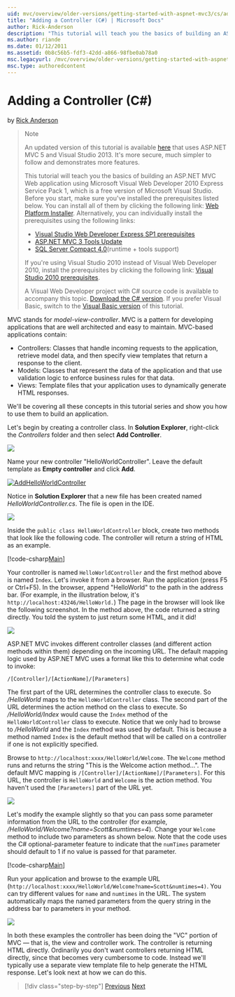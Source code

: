 ```yaml
---
uid: mvc/overview/older-versions/getting-started-with-aspnet-mvc3/cs/adding-a-controller
title: "Adding a Controller (C#) | Microsoft Docs"
author: Rick-Anderson
description: "This tutorial will teach you the basics of building an ASP.NET MVC Web application using Microsoft Visual Web Developer 2010 Express Serivice Pack 1, which i..."
ms.author: riande
ms.date: 01/12/2011
ms.assetid: 0b8c56b5-fdf3-42dd-a866-98fbe0ab78a0
msc.legacyurl: /mvc/overview/older-versions/getting-started-with-aspnet-mvc3/cs/adding-a-controller
msc.type: authoredcontent
---
```

Adding a Controller (C#)
====================
by [Rick Anderson]((https://twitter.com/RickAndMSFT))

> > [!NOTE]
> > An updated version of this tutorial is available [here](../../../getting-started/introduction/getting-started.md) that uses ASP.NET MVC 5 and Visual Studio 2013. It's more secure, much simpler to follow and demonstrates more features.
> 
> 
> This tutorial will teach you the basics of building an ASP.NET MVC Web application using Microsoft Visual Web Developer 2010 Express Service Pack 1, which is a free version of Microsoft Visual Studio. Before you start, make sure you've installed the prerequisites listed below. You can install all of them by clicking the following link: [Web Platform Installer](https://www.microsoft.com/web/gallery/install.aspx?appid=VWD2010SP1Pack). Alternatively, you can individually install the prerequisites using the following links:
> 
> - [Visual Studio Web Developer Express SP1 prerequisites](https://www.microsoft.com/web/gallery/install.aspx?appid=VWD2010SP1Pack)
> - [ASP.NET MVC 3 Tools Update](https://www.microsoft.com/web/gallery/install.aspx?appsxml=&amp;appid=MVC3)
> - [SQL Server Compact 4.0](https://www.microsoft.com/web/gallery/install.aspx?appid=SQLCE;SQLCEVSTools_4_0)(runtime + tools support)
> 
> If you're using Visual Studio 2010 instead of Visual Web Developer 2010, install the prerequisites by clicking the following link: [Visual Studio 2010 prerequisites](https://www.microsoft.com/web/gallery/install.aspx?appsxml=&amp;appid=VS2010SP1Pack).
> 
> A Visual Web Developer project with C# source code is available to accompany this topic. [Download the C# version](https://code.msdn.microsoft.com/Introduction-to-MVC-3-10d1b098). If you prefer Visual Basic, switch to the [Visual Basic version](../vb/intro-to-aspnet-mvc-3.md) of this tutorial.


MVC stands for *model-view-controller*. MVC is a pattern for developing applications that are well architected and easy to maintain. MVC-based applications contain:

- Controllers: Classes that handle incoming requests to the application, retrieve model data, and then specify view templates that return a response to the client.
- Models: Classes that represent the data of the application and that use validation logic to enforce business rules for that data.
- Views: Template files that your application uses to dynamically generate HTML responses.

We'll be covering all these concepts in this tutorial series and show you how to use them to build an application.

Let's begin by creating a controller class. In **Solution Explorer**, right-click the *Controllers* folder and then select **Add Controller**.

[![](adding-a-controller/_static/image2.png)](adding-a-controller/_static/image1.png)

Name your new controller "HelloWorldController". Leave the default template as **Empty controller** and click **Add**.

[![AddHelloWorldController](adding-a-controller/_static/image4.png)](adding-a-controller/_static/image3.png)

Notice in **Solution Explorer** that a new file has been created named *HelloWorldController.cs*. The file is open in the IDE.

![](adding-a-controller/_static/image5.png)

Inside the `public class HelloWorldController` block, create two methods that look like the following code. The controller will return a string of HTML as an example.

[!code-csharp[Main](adding-a-controller/samples/sample1.cs)]

Your controller is named `HelloWorldController` and the first method above is named `Index`. Let's invoke it from a browser. Run the application (press F5 or Ctrl+F5). In the browser, append "HelloWorld" to the path in the address bar. (For example, in the illustration below, it's `http://localhost:43246/HelloWorld.`) The page in the browser will look like the following screenshot. In the method above, the code returned a string directly. You told the system to just return some HTML, and it did!

![](adding-a-controller/_static/image6.png)

ASP.NET MVC invokes different controller classes (and different action methods within them) depending on the incoming URL. The default mapping logic used by ASP.NET MVC uses a format like this to determine what code to invoke:

`/[Controller]/[ActionName]/[Parameters]`

The first part of the URL determines the controller class to execute. So */HelloWorld* maps to the `HelloWorldController` class. The second part of the URL determines the action method on the class to execute. So */HelloWorld/Index* would cause the `Index` method of the `HelloWorldController` class to execute. Notice that we only had to browse to */HelloWorld* and the `Index` method was used by default. This is because a method named `Index` is the default method that will be called on a controller if one is not explicitly specified.

Browse to `http://localhost:xxxx/HelloWorld/Welcome`. The `Welcome` method runs and returns the string "This is the Welcome action method...". The default MVC mapping is `/[Controller]/[ActionName]/[Parameters]`. For this URL, the controller is `HelloWorld` and `Welcome` is the action method. You haven't used the `[Parameters]` part of the URL yet.

![](adding-a-controller/_static/image7.png)

Let's modify the example slightly so that you can pass some parameter information from the URL to the controller (for example, */HelloWorld/Welcome?name=Scott&amp;numtimes=4*). Change your `Welcome` method to include two parameters as shown below. Note that the code uses the C# optional-parameter feature to indicate that the `numTimes` parameter should default to 1 if no value is passed for that parameter.

[!code-csharp[Main](adding-a-controller/samples/sample2.cs)]

Run your application and browse to the example URL (`http://localhost:xxxx/HelloWorld/Welcome?name=Scott&numtimes=4)`. You can try different values for `name` and `numtimes` in the URL. The system automatically maps the named parameters from the query string in the address bar to parameters in your method.

![](adding-a-controller/_static/image8.png)

In both these examples the controller has been doing the "VC" portion of MVC — that is, the view and controller work. The controller is returning HTML directly. Ordinarily you don't want controllers returning HTML directly, since that becomes very cumbersome to code. Instead we'll typically use a separate view template file to help generate the HTML response. Let's look next at how we can do this.

> [!div class="step-by-step"]
> [Previous](intro-to-aspnet-mvc-3.md)
> [Next](adding-a-view.md)
